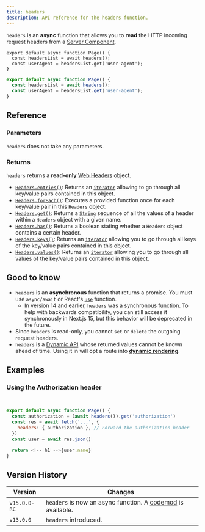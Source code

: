 ```yaml
---
title: headers
description: API reference for the headers function.
---
```


`headers` is an **async** function that allows you to **read** the HTTP incoming request headers from a [Server Component](/docs/app/getting-started/server-and-client-components).

```tsx filename="app/page.tsx" switcher
export default async function Page() {
  const headersList = await headers();
  const userAgent = headersList.get('user-agent');
}
```

```jsx filename="app/page.js" switcher
export default async function Page() {
  const headersList = await headers();
  const userAgent = headersList.get('user-agent');
}
```

## Reference

### Parameters

`headers` does not take any parameters.

### Returns

`headers` returns a **read-only** [Web Headers](https://developer.mozilla.org/docs/Web/API/Headers) object.

- [`Headers.entries()`](https://developer.mozilla.org/docs/Web/API/Headers/entries): Returns an [`iterator`](https://developer.mozilla.org/docs/Web/JavaScript/Reference/Iteration_protocols) allowing to go through all key/value pairs contained in this object.
- [`Headers.forEach()`](https://developer.mozilla.org/docs/Web/API/Headers/forEach): Executes a provided function once for each key/value pair in this `Headers` object.
- [`Headers.get()`](https://developer.mozilla.org/docs/Web/API/Headers/get): Returns a [`String`](https://developer.mozilla.org/docs/Web/JavaScript/Reference/Global_Objects/String) sequence of all the values of a header within a `Headers` object with a given name.
- [`Headers.has()`](https://developer.mozilla.org/docs/Web/API/Headers/has): Returns a boolean stating whether a `Headers` object contains a certain header.
- [`Headers.keys()`](https://developer.mozilla.org/docs/Web/API/Headers/keys): Returns an [`iterator`](https://developer.mozilla.org/docs/Web/JavaScript/Reference/Iteration_protocols) allowing you to go through all keys of the key/value pairs contained in this object.
- [`Headers.values()`](https://developer.mozilla.org/docs/Web/API/Headers/values): Returns an [`iterator`](https://developer.mozilla.org/docs/Web/JavaScript/Reference/Iteration_protocols) allowing you to go through all values of the key/value pairs contained in this object.

## Good to know

- `headers` is an **asynchronous** function that returns a promise. You must use `async/await` or React's [`use`](https://react.dev/reference/react/use) function.
  - In version 14 and earlier, `headers` was a synchronous function. To help with backwards compatibility, you can still access it synchronously in Next.js 15, but this behavior will be deprecated in the future.
- Since `headers` is read-only, you cannot `set` or `delete` the outgoing request headers.
- `headers` is a [Dynamic API](/docs/app/getting-started/partial-prerendering#dynamic-rendering#dynamic-apis) whose returned values cannot be known ahead of time. Using it in will opt a route into **[dynamic rendering](/docs/app/getting-started/partial-prerendering#dynamic-rendering)**.

## Examples

### Using the Authorization header

```jsx filename="app/page.js"


export default async function Page() {
  const authorization = (await headers()).get('authorization')
  const res = await fetch('...', {
    headers: { authorization }, // Forward the authorization header
  })
  const user = await res.json()

  return <!-- h1 -->{user.name}
}
```

## Version History

| Version      | Changes                                                                                                |
| ------------ | ------------------------------------------------------------------------------------------------------ |
| `v15.0.0-RC` | `headers` is now an async function. A [codemod](/docs/app/guides/upgrading/codemods#150) is available. |
| `v13.0.0`    | `headers` introduced.                                                                                  |
